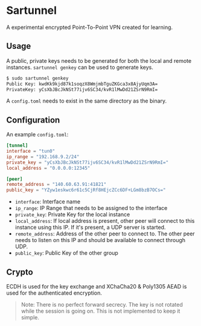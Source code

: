 # Sartunnel

A experimental encrypted Point-To-Point VPN created for learning.

## Usage

A public, private keys needs to be generated for both the local and remote instances. `sartunnel genkey` can be used to generate keys.

```bash
$ sudo sartunnel genkey
Public Key: kwdKk9kjd87k1soqzX8WmjmbTguZKGca3x8AjyUqm3A=
PrivateKey: yCsXbJBcJkNSt77ijv6SC34/kvR1lMwDd21ZSrN9RmI=
```

A `config.toml` needs to exist in the same directory as the binary. 

## Configuration

An example `config.toml`:

```toml
[tunnel]
interface = "tun0"
ip_range = "192.168.9.2/24"
private_key = "yCsXbJBcJkNSt77ijv6SC34/kvR1lMwDd21ZSrN9RmI="
local_address = "0.0.0.0:12345"

[peer]
remote_address = "140.60.63.91:41821"
public_key = "YZyw1eskwc6r61c5CjRf8HEjcZCc6DF+LGm8bzB7OCs="
```

- `interface`: Interface name
- `ip_range`: IP Range that needs to be assigned to the interface
- `private_key`: Private Key for the local instance
- `local_address`: If local address is present, other peer will connect to this instance using this IP. If it's present, a UDP server is started.
- `remote_address`: Address of the other peer to connect to. The other peer needs to listen on this IP and should be available to connect through UDP.
- `public_key`: Public Key of the other group

## Crypto

ECDH is used for the key exchange and XChaCha20 & Poly1305 AEAD is used for the authenticated encryption. 

> Note: There is no perfect forward secrecy. The key is not rotated while the session is going on. This is not implemented to keep it simple.